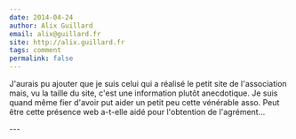 ```yaml
---
date: 2014-04-24
author: Alix Guillard
email: alix@guillard.fr
site: http://alix.guillard.fr
tags: comment
permalink: false
---
```


<p>J'aurais pu ajouter que je suis celui qui a réalisé le petit site de l'association mais, vu la taille du site, c'est une information plutôt anecdotique. Je suis quand même fier d'avoir put aider un petit peu cette vénérable asso. Peut être cette présence web a-t-elle aidé pour l'obtention de l'agrément...</p>
---